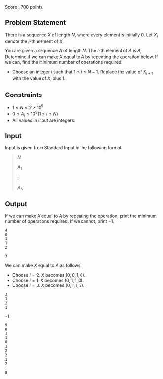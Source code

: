 Score : $700$ points

## Problem Statement

There is a sequence $X$ of length $N$, where every element is initially $0$. Let $X_i$ denote the $i$-th element of $X$.

You are given a sequence $A$ of length $N$. The $i$-th element of $A$ is $A_i$. Determine if we can make $X$ equal to $A$ by repeating the operation below. If we can, find the minimum number of operations required.

- Choose an integer $i$ such that $1\leq i\leq N-1$. Replace the value of $X_{i+1}$ with the value of $X_i$ plus $1$.

## Constraints

- $1 \leq N \leq 2 \times 10^5$
- $0 \leq A_i \leq 10^9(1\leq i\leq N)$
- All values in input are integers.

## Input

Input is given from Standard Input in the following format:

> $N$
> 
> $A_1$
> 
> $:$
> 
> $A_N$

## Output

If we can make $X$ equal to $A$ by repeating the operation, print the minimum number of operations required. If we cannot, print $-1$.

```input1
4
0
1
1
2
```

```output1
3
```

We can make $X$ equal to $A$ as follows:

- Choose $i=2$. $X$ becomes $(0,0,1,0)$.
- Choose $i=1$. $X$ becomes $(0,1,1,0)$.
- Choose $i=3$. $X$ becomes $(0,1,1,2)$.

```input2
3
1
2
1
```

```output2
-1
```

```input3
9
0
1
1
0
1
2
2
1
2
```

```output3
8
```